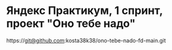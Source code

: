 # Яндекс Практикум, 1 спринт, проект "Оно тебе надо"
https://git@github.com:kosta38k38/ono-tebe-nado-fd-main.git
